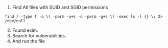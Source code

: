 1. Find All files with SUID and SGID permissions
```console
find / -type f -a \( -perm -u+s -o -perm -g+s \) -exec ls -l {} \; 2> /dev/null
```
2. Found exim.
3. Search for vulnerabilities.
4. And run the file